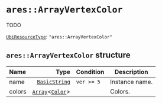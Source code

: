 # `ares::ArrayVertexColor`

TODO

[`UbiResourceType`](./index.md#ubiresourcetype-string): `"ares::ArrayVertexColor"`

## `ares::ArrayVertexColor` structure

| Name | Type | Condition | Description |
| :-- | --: | :-- | --- |
| name | [`BasicString`](../base.md#basicstring-structure) | `ver >= 5` | Instance name. |
| colors | [`Array`](../base.md#arrayt-structure)<[`Color`](../base.md#color-structure)> |  | Colors. |
